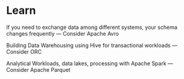 # Learn

If you need to exchange data among different systems, your schema changes frequently — Consider Apache Avro

Building Data Warehousing using Hive for transactional workloads — Consider ORC

Analytical Workloads, data lakes, processing with Apache Spark — Consider Apache Parquet
